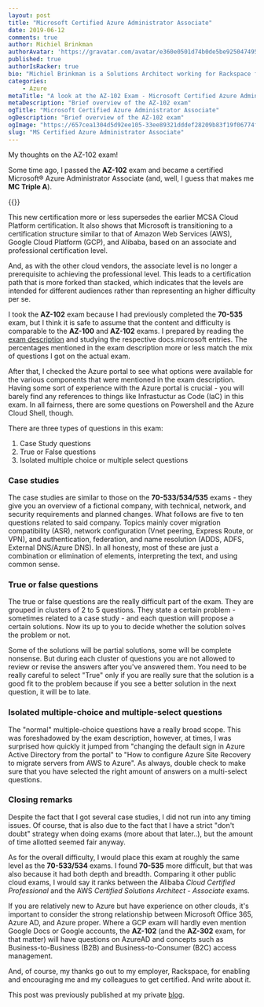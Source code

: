 ```yaml
---
layout: post
title: "Microsoft Certified Azure Administrator Associate"
date: 2019-06-12
comments: true
author: Michiel Brinkman
authorAvatar: 'https://gravatar.com/avatar/e360e0501d74b0de5be9250474951354'
published: true
authorIsRacker: true
bio: "Michiel Brinkman is a Solutions Architect working for Rackspace from Amsterdam, The Netherlands. Multi-cloud certified with a strong engineering background."
categories:
    - Azure
metaTitle: "A look at the AZ-102 Exam - Microsoft Certified Azure Administrator Associate"
metaDescription: "Brief overview of the AZ-102 exam"
ogTitle: "Microsoft Certified Azure Administrator Associate"
ogDescription: "Brief overview of the AZ-102 exam"
ogImage: "https://657cea1304d5d92ee105-33ee89321dddef28209b83f19f06774f.ssl.cf1.rackcdn.com/ms_party.gif-a52063dfec8f18b14d61f577c46e62ff35da3317f5264eaba5621880d28ad519.gif"
slug: "MS Certified Azure Administrator Associate" 
---
```


My thoughts on the AZ-102 exam!

<!--more-->

Some time ago, I passed the **AZ-102** exam and became a certified Microsoft&reg; Azure Administrator Associate (and, well, I guess that makes me **MC Triple A**). 

{{<image src="ms_party.gif" title="" alt="">}}

This new certification more or less supersedes the earlier MCSA Cloud Platform certification. It also shows that Microsoft is transitioning to a certification structure similar to that of Amazon Web Services (AWS), Google Cloud Platform (GCP), and Alibaba, based on an associate and professional certification level. 

And, as with the other cloud vendors, the associate level is no longer a prerequisite to achieving the  professional level. This leads to a certification path that is more forked than stacked, which indicates that the levels are intended for different audiences rather than representing an higher difficulty per se.

I took the **AZ-102** exam because I had previously completed the **70-535** exam, but I think it is safe to assume that the content and difficulty is comparable to the **AZ-100** and **AZ-102** exams. I prepared by reading the [exam description](https://www.microsoft.com/en-us/learning/exam-az-102.aspx) and studying the respective docs.microsoft entries. The percentages mentioned in the exam description more or less match the mix of questions I got on the actual exam.

After that, I checked the Azure portal to see what options were available for the various components that were mentioned in the exam description. Having some sort of experience with the Azure portal is crucial - you will barely find any references to things like Infrastuctur as Code (IaC) in this exam. In all fairness, there are some questions on Powershell and the Azure Cloud Shell, though. 

There are three types of questions in this exam:

1. Case Study questions
2. True or False questions
3. Isolated multiple choice or multiple select questions

### Case studies 

The case studies are similar to those on the **70-533/534/535** exams - they give you an overview of a fictional company, with technical, network, and security requirements and planned changes. What follows are five to ten questions related to said company. Topics mainly cover migration compatibility (ASR), network configuration (Vnet peering, Express Route, or VPN), and authentication, federation, and name resolution (ADDS, ADFS, External DNS/Azure DNS). In all honesty, most of these are just a combination or elimination of elements, interpreting the text, and using common sense. 

### True or false questions

The true or false questions are the really difficult part of the exam. They are grouped in clusters of 2 to 5 questions. They state a certain problem - sometimes related to a case study - and each question will propose a certain solutions. Now its up to you to decide whether the solution solves the problem or not.

Some of the solutions will be partial solutions, some will be complete nonsense. But during each cluster of questions you are not allowed to review or revise the answers after you've answered them. You need to be really careful to select "True" only if you are really sure that the solution is a good fit to the problem because if you see a better solution in the next question, it will be to late. 

### Isolated multiple-choice and multiple-select questions

The "normal" multiple-choice questions have a really broad scope. This was foreshadowed by the exam description, however, at times, I was surprised how quickly it jumped from "changing the default sign in Azure Active Directory from the portal" to "How to configure Azure Site Recovery to migrate servers from AWS to Azure". As always, double check to make sure that you have selected the right amount of answers on a multi-select questions. 

### Closing remarks

Despite the fact that I got several case studies, I did not run into any timing issues. Of course, that is also due to the fact that I have a strict "don't doubt" strategy when doing exams (more about that later..), but the amount of time allotted seemed fair anyway.

As for the overall difficulty, I would place this exam at roughly the same level as the **70-533/534** exams. I found **70-535** more difficult, but that was also because it had both depth and breadth. Comparing it other public cloud exams, I would say it ranks between the Alibaba *Cloud Certified Professional* and the AWS *Certified Solutions Architect - Associate* exams. 

If you are relatively new to Azure but have experience on other clouds, it's important to consider the strong relationship between Microsoft Office 365, Azure AD, and Azure proper. Where a GCP exam will hardly even mention Google Docs or Google accounts, the **AZ-102** (and the **AZ-302** exam, for that matter) will have questions on AzureAD and concepts such as Business-to-Business (B2B) and Business-to-Consumer (B2C) access management.

And, of course, my thanks go out to my employer, Rackspace, for enabling and encouraging me and my colleagues to get certified. And write about it. 

This post was previously published at my private [blog](https://blog.thirdpartytools.net).
